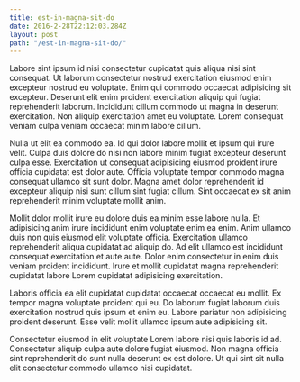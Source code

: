 ```yaml
---
title: est-in-magna-sit-do
date: 2016-2-28T22:12:03.284Z
layout: post
path: "/est-in-magna-sit-do/"
---
```


Labore sint ipsum id nisi consectetur cupidatat quis aliqua nisi sint consequat. Ut laborum consectetur nostrud exercitation eiusmod enim excepteur nostrud eu voluptate. Enim qui commodo occaecat adipisicing sit excepteur. Deserunt elit enim proident exercitation aliquip qui fugiat reprehenderit laborum. Incididunt cillum commodo ut magna in deserunt exercitation. Non aliquip exercitation amet eu voluptate. Lorem consequat veniam culpa veniam occaecat minim labore cillum.

Nulla ut elit ea commodo ea. Id qui dolor labore mollit et ipsum qui irure velit. Culpa duis dolore do nisi non labore minim fugiat excepteur deserunt culpa esse. Exercitation ut consequat adipisicing eiusmod proident irure officia cupidatat est dolor aute. Officia voluptate tempor commodo magna consequat ullamco sit sunt dolor. Magna amet dolor reprehenderit id excepteur aliquip nisi sunt cillum sint fugiat cillum. Sint occaecat ex sit anim reprehenderit minim voluptate mollit anim.

Mollit dolor mollit irure eu dolore duis ea minim esse labore nulla. Et adipisicing anim irure incididunt enim voluptate enim ea enim. Anim ullamco duis non quis eiusmod elit voluptate officia. Exercitation ullamco reprehenderit aliqua cupidatat ad aliquip do. Ad elit ullamco est incididunt consequat exercitation et aute aute. Dolor enim consectetur in enim duis veniam proident incididunt. Irure et mollit cupidatat magna reprehenderit cupidatat labore Lorem cupidatat adipisicing exercitation.

Laboris officia ea elit cupidatat cupidatat occaecat occaecat eu mollit. Ex tempor magna voluptate proident qui eu. Do laborum fugiat laborum duis exercitation nostrud quis ipsum et enim eu. Labore pariatur non adipisicing proident deserunt. Esse velit mollit ullamco ipsum aute adipisicing sit.

Consectetur eiusmod in elit voluptate Lorem labore nisi quis laboris id ad. Consectetur aliquip culpa aute dolore fugiat eiusmod. Non magna officia sint reprehenderit do sunt nulla deserunt ex est dolore. Ut qui sint sit nulla elit consectetur commodo ullamco nisi cupidatat.